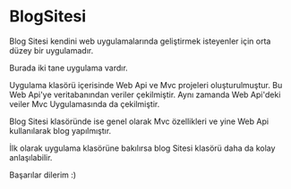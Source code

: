 # BlogSitesi
Blog Sitesi kendini web uygulamalarında geliştirmek isteyenler için orta düzey bir uygulamadır.

Burada iki tane uygulama vardır.

Uygulama klasörü içerisinde Web Api ve Mvc projeleri oluşturulmuştur. Bu Web Api'ye veritabanından veriler çekilmiştir. Aynı zamanda Web Api'deki veiler Mvc Uygulamasında da çekilmiştir.

Blog Sitesi klasöründe ise genel olarak Mvc özellikleri ve yine Web Api kullanılarak blog yapılmıştır.

İlk olarak uygulama klasörüne bakılırsa blog Sitesi klasörü daha da kolay anlaşılabilir.

Başarılar dilerim :)

